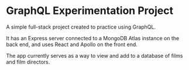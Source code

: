 # GraphQL Experimentation Project

A simple full-stack project created to practice using GraphQL.

It has an Express server connected to a MongoDB Atlas instance on the back end, and uses React and Apollo on the front end.

The app currently serves as a way to view and add to a database of films and film directors.